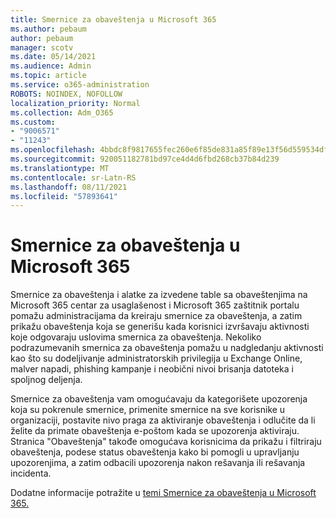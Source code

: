 ```yaml
---
title: Smernice za obaveštenja u Microsoft 365
ms.author: pebaum
author: pebaum
manager: scotv
ms.date: 05/14/2021
ms.audience: Admin
ms.topic: article
ms.service: o365-administration
ROBOTS: NOINDEX, NOFOLLOW
localization_priority: Normal
ms.collection: Adm_O365
ms.custom:
- "9006571"
- "11243"
ms.openlocfilehash: 4bbdc8f9817655fec260e6f85de831a85f89e13f56d559534df68f79c5bed9a2
ms.sourcegitcommit: 920051182781bd97ce4d4d6fbd268cb37b84d239
ms.translationtype: MT
ms.contentlocale: sr-Latn-RS
ms.lasthandoff: 08/11/2021
ms.locfileid: "57893641"
---
```

# <a name="alert-policies-in-microsoft-365"></a>Smernice za obaveštenja u Microsoft 365

Smernice za obaveštenja i alatke za izvedene table sa obaveštenjima na Microsoft 365 centar za usaglašenost i Microsoft 365 zaštitnik portalu pomažu administracijama da kreiraju smernice za obaveštenja, a zatim prikažu obaveštenja koja se generišu kada korisnici izvršavaju aktivnosti koje odgovaraju uslovima smernica za obaveštenja. Nekoliko podrazumevanih smernica za obaveštenja pomažu u nadgledanju aktivnosti kao što su dodeljivanje administratorskih privilegija u Exchange Online, malver napadi, phishing kampanje i neobični nivoi brisanja datoteka i spoljnog deljenja.

Smernice za obaveštenja vam omogućavaju da kategorišete upozorenja koja su pokrenule smernice, primenite smernice na sve korisnike u organizaciji, postavite nivo praga za aktiviranje obaveštenja i odlučite da li želite da primate obaveštenja e-poštom kada se upozorenja aktiviraju. Stranica  "Obaveštenja" takođe omogućava korisnicima da prikažu i filtriraju obaveštenja, podese status obaveštenja kako bi pomogli u upravljanju upozorenjima, a zatim odbacili upozorenja nakon rešavanja ili rešavanja incidenta.

Dodatne informacije potražite u [temi Smernice za obaveštenja u Microsoft 365.](https://docs.microsoft.com/microsoft-365/compliance/alert-policies)
